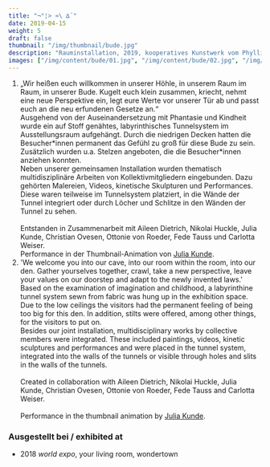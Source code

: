 ```yaml
---
title: "¬°¦> ≈\ ∆´"
date: 2019-04-15
weight: 5
draft: false
thumbnail: "/img/thumbnail/bude.jpg"
description: "Rauminstallation, 2019, kooperatives Kunstwerk vom Phyllis Johnson"
images: ["/img/content/bude/01.jpg", "/img/content/bude/02.jpg", "/img/content/bude/03.jpg"]
---
```


1. „Wir heißen euch willkommen in unserer Höhle, in unserem Raum im Raum, in unserer Bude. Kugelt euch klein zusammen, kriecht, nehmt eine neue Perspektive ein, legt eure Werte vor unserer Tür ab und passt euch an die neu erfundenen Gesetze an.“ \
Ausgehend von der Auseinandersetzung mit Phantasie und Kindheit wurde ein auf Stoff genähtes, labyrinthisches Tunnelsystem im Ausstellungsraum aufgehängt. Durch die niedrigen Decken hatten die Besucher\*innen permanent das Gefühl zu groß für diese Bude zu sein. Zusätzlich wurden u.a. Stelzen angeboten, die die Besucher*innen anziehen konnten. \
Neben unserer gemeinsamen Installation wurden thematisch multidisziplinäre Arbeiten von Kollektivmitgliedern eingebunden. Dazu gehörten Malereien, Videos, kinetische Skulpturen und Performances. Diese waren teilweise im Tunnelsystem platziert, in die Wände der Tunnel integriert oder durch Löcher und Schlitze in den Wänden der Tunnel zu sehen. \
\
Entstanden in Zusammenarbeit mit Aileen Dietrich, Nikolai Huckle, Julia Kunde, Christian Ovesen, Ottonie von Roeder, Fede Tauss und Carlotta Weiser.
\
Performance in der Thumbnail-Animation von [Julia Kunde](https://jusoku.de/).
2. 'We welcome you into our cave, into our room within the room, into our den. Gather yourselves together, crawl, take a new perspective, leave your values on our doorstep and adapt to the newly invented laws.' \
Based on the examination of imagination and childhood, a labyrinthine tunnel system sewn from fabric was hung up in the exhibition space.  Due to the low ceilings the visitors had the permanent feeling of being too big for this den. In addition, stilts were offered, among other things, for the visitors to put on. \
Besides our joint installation, multidisciplinary works by collective members were integrated. These included paintings, videos, kinetic sculptures and performances and were placed in the tunnel system, integrated into the walls of the tunnels or visible through holes and slits in the walls of the tunnels. \
\
Created in collaboration with Aileen Dietrich, Nikolai Huckle, Julia Kunde, Christian Ovesen, Ottonie von Roeder, Fede Tauss and Carlotta Weiser. \
\
Performance in the thumbnail animation by [Julia Kunde](https://jusoku.de/).

### Ausgestellt bei / exhibited at
* 2018 *world expo*, your living room, wondertown
